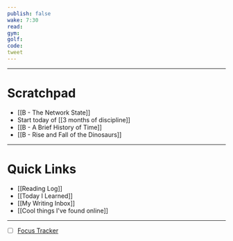 ```yaml
---
publish: false
wake: 7:30
read:
gym:
golf:
code:
tweet
---
```

***
# Scratchpad
- [[B - The Network State]]
- Start today of [[3 months of discipline]]
- [[B - A Brief History of Time]]
- [[B - Rise and Fall of the Dinosaurs]]



---
# Quick Links
- [[Reading Log]]
- [[Today I Learned]]
- [[My Writing Inbox]]
- [[Cool things I've found online]]

***
- [ ] [Focus Tracker](https://docs.google.com/spreadsheets/d/18ZL9CSRxE2z7pTKcaPGe3749GMO9Ov2UjVsRMQqShBk/edit#gid=696776801)